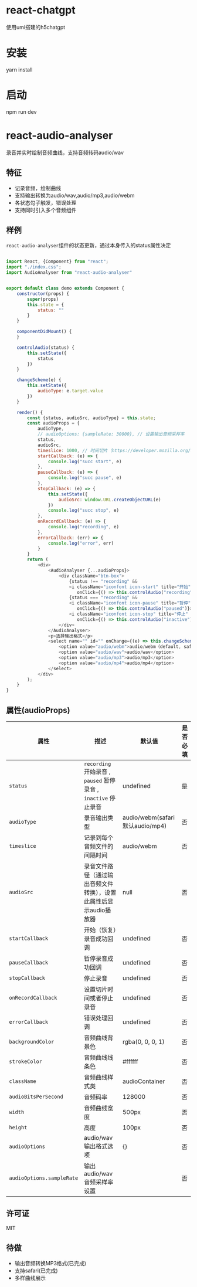 # react-chatgpt
使用umi搭建的h5chatgpt
# 安装
yarn install
# 启动
npm run dev


# react-audio-analyser

录音并实时绘制音频曲线，支持音频转码audio/wav

## 特征

- 记录音频，绘制曲线
- 支持输出转换为audio/wav,audio/mp3,audio/webm
- 各状态勾子触发，错误处理
- 支持同时引入多个音频组件

## 样例

`react-audio-analyser`组件的状态更新，通过本身传入的status属性决定

```js

import React, {Component} from "react";
import "./index.css";
import AudioAnalyser from "react-audio-analyser"


export default class demo extends Component {
    constructor(props) {
        super(props)
        this.state = {
            status: ""
        }
    }

    componentDidMount() {
    }

    controlAudio(status) {
        this.setState({
            status
        })
    }

    changeScheme(e) {
        this.setState({
            audioType: e.target.value
        })
    }

    render() {
        const {status, audioSrc, audioType} = this.state;
        const audioProps = {
            audioType,
            // audioOptions: {sampleRate: 30000}, // 设置输出音频采样率
            status,
            audioSrc,
            timeslice: 1000, // 时间切片（https://developer.mozilla.org/en-US/docs/Web/API/MediaRecorder/start#Parameters）
            startCallback: (e) => {
                console.log("succ start", e)
            },
            pauseCallback: (e) => {
                console.log("succ pause", e)
            },
            stopCallback: (e) => {
                this.setState({
                    audioSrc: window.URL.createObjectURL(e)
                })
                console.log("succ stop", e)
            },
            onRecordCallback: (e) => {
                console.log("recording", e)
            },
            errorCallback: (err) => {
                console.log("error", err)
            }
        }
        return (
            <div>
                <AudioAnalyser {...audioProps}>
                    <div className="btn-box">
                        {status !== "recording" &&
                        <i className="iconfont icon-start" title="开始"
                           onClick={() => this.controlAudio("recording")}></i>}
                        {status === "recording" &&
                        <i className="iconfont icon-pause" title="暂停"
                           onClick={() => this.controlAudio("paused")}></i>}
                        <i className="iconfont icon-stop" title="停止"
                           onClick={() => this.controlAudio("inactive")}></i>
                    </div>
                </AudioAnalyser>
                <p>选择输出格式</p>
                <select name="" id="" onChange={(e) => this.changeScheme(e)} value={audioType}>
                    <option value="audio/webm">audio/webm（default, safari does not support ）</option>
                    <option value="audio/wav">audio/wav</option>
                    <option value="audio/mp3">audio/mp3</option>
                    <option value="audio/mp4">audio/mp4</option>
                </select>
            </div>
        );
    }
}

```
## 属性(audioProps)

属性   | 描述                                          | 默认值               |是否必填
-------------|------------------------------------------------------|-------------------------|------------
`status`     | `recording` 开始录音 , `paused` 暂停录音 , `inactive` 停止录音 | undefined               | 是
`audioType`       | 录音输出类型      | audio/webm(safari 默认audio/mp4) | 否
`timeslice`       | 记录到每个音频文件的间隔时间      | audio/webm | 否
`audioSrc`     | 录音文件路径（通过输出音频文件转换），设置此属性后显示audio播放器    | null    | 否
`startCallback`     | 开始（恢复）录音成功回调     |   undefined                 | 否
`pauseCallback`     | 暂停录音成功回调       |   undefined                 | 否
`stopCallback`     | 停止录音       |   undefined                 | 否
`onRecordCallback`     | 设置切片时间或者停止录音       |   undefined                 | 否
`errorCallback`     | 错误处理回调       |   undefined                 | 否
`backgroundColor`   | 音频曲线背景色       |   rgba(0, 0, 0, 1)                 | 否
`strokeColor`   | 音频曲线线条色       |  #ffffff                | 否
`className`   | 音频曲线样式类       |  audioContainer                | 否
`audioBitsPerSecond`   | 音频码率       |  128000                | 否
`width`   | 音频曲线宽度       |  500px                | 否
`height`   | 高度       |  100px                | 否
`audioOptions`   |  audio/wav 输出格式选项       |  {}              | 否
`audioOptions.sampleRate`   | 输出audio/wav 音频采样率设置       |              | 否


## 许可证

MIT

## 待做
- 输出音频转换MP3格式(已完成)
- 支持safari(已完成)
- 多样曲线展示
